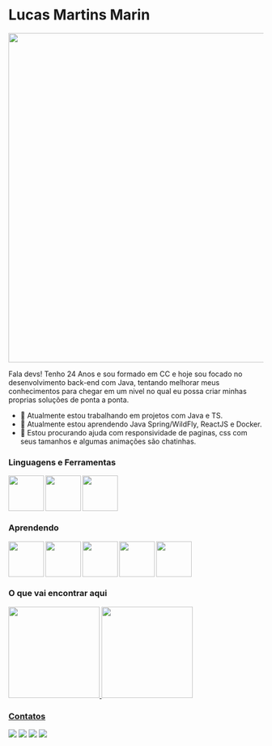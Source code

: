 # Lucas Martins Marin
<p align="center">
 <img src="https://pbs.twimg.com/media/CXw9we1UQAAbURh.jpg" width="650"> 
 </p>
  Fala devs! Tenho 24 Anos e sou formado em CC e hoje sou focado no desenvolvimento back-end com Java, tentando melhorar meus conhecimentos para chegar em um nivel no qual eu possa criar minhas proprias soluções de ponta a ponta.
  
- 🔭 Atualmente estou trabalhando em projetos com Java e TS.
- 🌱 Atualmente estou aprendendo Java Spring/WildFly, ReactJS e Docker.
- 🤔 Estou procurando ajuda com responsividade de paginas, css com seus tamanhos e algumas animações são chatinhas.
    
### Linguagens e Ferramentas
<img src="https://cdn.jsdelivr.net/gh/devicons/devicon/icons/java/java-original-wordmark.svg" width="70" align="left"/>
<img src="https://cdn.jsdelivr.net/gh/devicons/devicon/icons/postgresql/postgresql-original-wordmark.svg" width="70" align="left"/>
<img src="https://cdn.jsdelivr.net/gh/devicons/devicon/icons/spring/spring-original-wordmark.svg" width="70"/>

### Aprendendo
<img src="https://cdn.jsdelivr.net/gh/devicons/devicon/icons/react/react-original-wordmark.svg" width="70" align="left"/>
<img src="https://cdn.jsdelivr.net/gh/devicons/devicon/icons/java/java-original-wordmark.svg" width="70" align="left"/>
<img src="https://cdn.jsdelivr.net/gh/devicons/devicon/icons/spring/spring-original-wordmark.svg" width="70" align="left"/>
<img src="https://cdn.jsdelivr.net/gh/devicons/devicon/icons/docker/docker-original-wordmark.svg" width="70" align="left"/>
<img src="https://cdn.jsdelivr.net/gh/devicons/devicon/icons/jenkins/jenkins-original.svg" width="70"/>

### O que vai encontrar aqui
<div>
<a href="https://github.com/lucasmarinds">
<img height="180em" src="https://github-readme-stats.vercel.app/api/top-langs/?username=lucasmarinds&layout=compact&langs_count=7&theme=dracula"/>
<img height="180em" src="https://github-readme-stats.vercel.app/api?username=lucasmarinds&show_icons=true&theme=dracula&include_all_commits=true&count_private=true"/>
</div>
 
### Contatos
<div>
<a href="https://instagram.com/lucasmmarin22" target="_blank"><img src="https://img.shields.io/badge/-Instagram-%23E4405F?style=for-the-badge&logo=instagram&logoColor=white" target="_blank"></a>
<a href="https://www.twitch.tv/lcsmarin" target="_blank"><img src="https://img.shields.io/badge/Twitch-9146FF?style=for-the-badge&logo=twitch&logoColor=white" target="_blank"></a>
<a href = "mailto:lucasmarinds@gmail.com"><img src="https://img.shields.io/badge/Gmail-D14836?style=for-the-badge&logo=gmail&logoColor=white" target="_blank"></a>
<a href="https://www.linkedin.com/in/lucas-martins-marin-996716147/" target="_blank"><img src="https://img.shields.io/badge/-LinkedIn-%230077B5?style=for-the-badge&logo=linkedin&logoColor=white" target="_blank"></a>   
</div>
